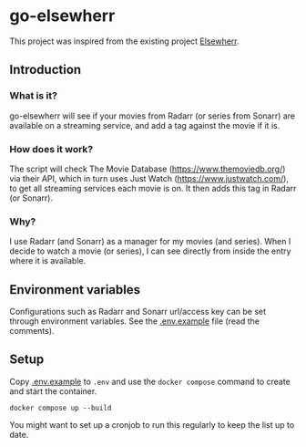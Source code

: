 # go-elsewherr

This project was inspired from the existing project [Elsewherr](https://github.com/Adman1020/Elsewherr). 

## Introduction

### What is it?

go-elsewherr will see if your movies from Radarr (or series from Sonarr) are available on a streaming service,
and add a tag against the movie if it is.

### How does it work?

The script will check The Movie Database (https://www.themoviedb.org/) via their API,
which in turn uses Just Watch (https://www.justwatch.com/), to get all streaming services each movie is on.
It then adds this tag in Radarr (or Sonarr).

### Why?

I use Radarr (and Sonarr) as a manager for my movies (and series). When I decide to watch a movie
(or series), I can see directly from inside the entry where it is available.

## Environment variables

Configurations such as Radarr and Sonarr url/access key can be set through environment variables.
See the [.env.example](.env.example) file (read the comments).

## Setup

Copy [.env.example](.env.example) to `.env` and use the `docker compose` command to create and start the container.
```shell
docker compose up --build
```

You might want to set up a cronjob to run this regularly to keep the list up to date.







